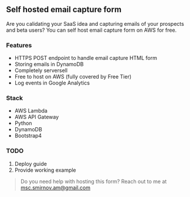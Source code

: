 ## Self hosted email capture form

Are you calidating your SaaS idea and capturing emails of your prospects and beta users?
You can self host email capture form on AWS for free.

### Features
 - HTTPS POST endpoint to handle email capture HTML form
 - Storing emails in DynamoDB
 - Completely serversell
 - Free to host on AWS (fully covered by Free Tier)
 - Log events in Google Analytics

### Stack

 - AWS Lambda
 - AWS API Gateway
 - Python
 - DynamoDB
 - Bootstrap4

### TODO
 1. Deploy guide
 2. Provide working example

> Do you need help with hosting this form? Reach out to me at msc.smirnov.am@gmail.com

